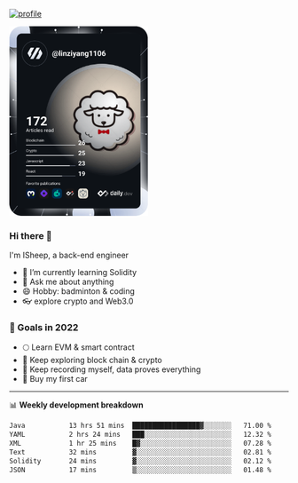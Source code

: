 [![profile](http://img.codelin.xyz/hello-im-isheep.svg)](https://www.calligrapher.ai/)

<a href="https://app.daily.dev/linziyang1106"><img src="/devcard.png" width="250" alt="ISheep's Dev Card"/></a>

### Hi there 🐏

I'm ISheep, a back-end engineer

- 🔭 I’m currently learning Solidity
- 💬 Ask me about anything
- 😄 Hobby: badminton & coding
- 👓 explore crypto and Web3.0

### 🚀 Goals in 2022
+ 🌕 Learn EVM & smart contract
+ 🤔 Keep exploring block chain & crypto
+ 🐏 Keep recording myself, data proves everything
+ 🚗 Buy my first car

-------

📊 **Weekly development breakdown**
<!--START_SECTION:waka-->

```text
Java           13 hrs 51 mins  █████████████████▓░░░░░░░   71.00 %
YAML           2 hrs 24 mins   ███░░░░░░░░░░░░░░░░░░░░░░   12.32 %
XML            1 hr 25 mins    █▓░░░░░░░░░░░░░░░░░░░░░░░   07.28 %
Text           32 mins         ▓░░░░░░░░░░░░░░░░░░░░░░░░   02.81 %
Solidity       24 mins         ▓░░░░░░░░░░░░░░░░░░░░░░░░   02.12 %
JSON           17 mins         ▒░░░░░░░░░░░░░░░░░░░░░░░░   01.48 %
```

<!--END_SECTION:waka-->

